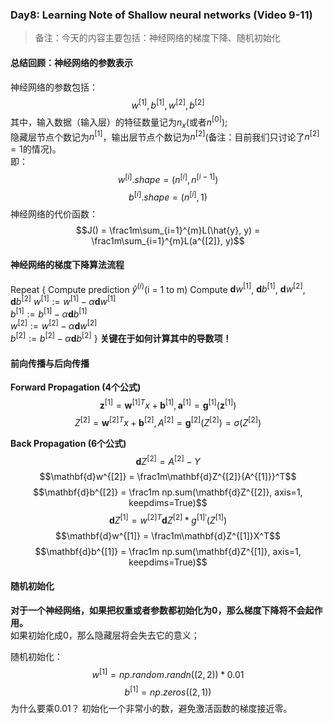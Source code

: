 ### Day8: Learning Note of Shallow neural networks (Video 9-11)
> 备注：今天的内容主要包括：神经网络的梯度下降、随机初始化

#### 总结回顾：神经网络的参数表示
神经网络的参数包括：
$$w^{[1]}, b^{[1]},w^{[2]}, b^{[2]}$$
其中，输入数据（输入层）的特征数量记为$n_x$(或者$n^{[0]}$);  
隐藏层节点个数记为$n^{[1]}$，输出层节点个数记为$n^{[2]}$(备注：目前我们只讨论了$n^{[2]}=1$的情况)。  
即：  
$$w^{[i]}.shape = (n^{[i]},n^{[i-1]})$$
$$b^{[i]}.shape = (n^{[i]},1)$$
神经网络的代价函数：  
$$J() = \frac1m\sum_{i=1}^{m}L(\hat{y}, y) = \frac1m\sum_{i=1}^{m}L(a^{[2]}, y)$$

#### 神经网络的梯度下降算法流程
Repeat {
    Compute prediction $\hat{y}^{(i)}$(i = 1 to m)
    Compute $\mathbf{d}w^{[1]}$, $\mathbf{d}b^{[1]}$, $\mathbf{d}w^{[2]}$, $\mathbf{d}b^{[2]}$
    $w^{[1]} := w^{[1]} - \alpha\mathbf{d}w^{[1]}$  
    $b^{[1]} := b^{[1]} - \alpha\mathbf{d}b^{[1]}$  
    $w^{[2]} := w^{[2]} - \alpha\mathbf{d}w^{[2]}$  
    $b^{[2]} := b^{[2]} - \alpha\mathbf{d}b^{[2]}$
}
**关键在于如何计算其中的导数项！**

#### 前向传播与后向传播
**Forward Propagation (4个公式)**  
$$\mathbf{z}^{[1]} = \mathbf{w}^{[1]T}x + \mathbf{b}^{[1]}, \mathbf{a}^{[1]} = \mathbf{g}^{[1]}{(\mathbf{z}^{[1]})}$$
$$Z^{[2]} = \mathbf{w}^{[2]T}x + \mathbf{b}^{[2]}, A^{[2]} = \mathbf{g}^{[2]}{(Z^{[2]})} = \sigma{(Z^{[2]})}$$

**Back Propagation (6个公式)**  
$$\mathbf{d}Z^{[2]} = A^{[2]} - Y$$ 
$$\mathbf{d}w^{[2]} = \frac1m\mathbf{d}Z^{[2]}{A^{[1]}}^T$$ 
$$\mathbf{d}b^{[2]} = \frac1m np.sum(\mathbf{d}Z^{[2]}, axis=1, keepdims=True)$$
$$\mathbf{d}Z^{[1]} = {w^{[2]}}^T\mathbf{d}Z^{[2]} * {g^{[1]}}^\prime(Z^{[1]})$$
$$\mathbf{d}w^{[1]} = \frac1m\mathbf{d}Z^{[1]}X^T$$
$$\mathbf{d}b^{[1]} = \frac1m np.sum(\mathbf{d}Z^{[1]}, axis=1, keepdims=True)$$

#### 随机初始化
**对于一个神经网络，如果把权重或者参数都初始化为0，那么梯度下降将不会起作用。**  
如果初始化成0，那么隐藏层将会失去它的意义；  

随机初始化：  
$$w^{[1]} = np.random.randn((2,2)) * 0.01$$
$$b^{[1]} = np.zeros((2,1))$$
为什么要乘0.01？  初始化一个非常小的数，避免激活函数的梯度接近零。